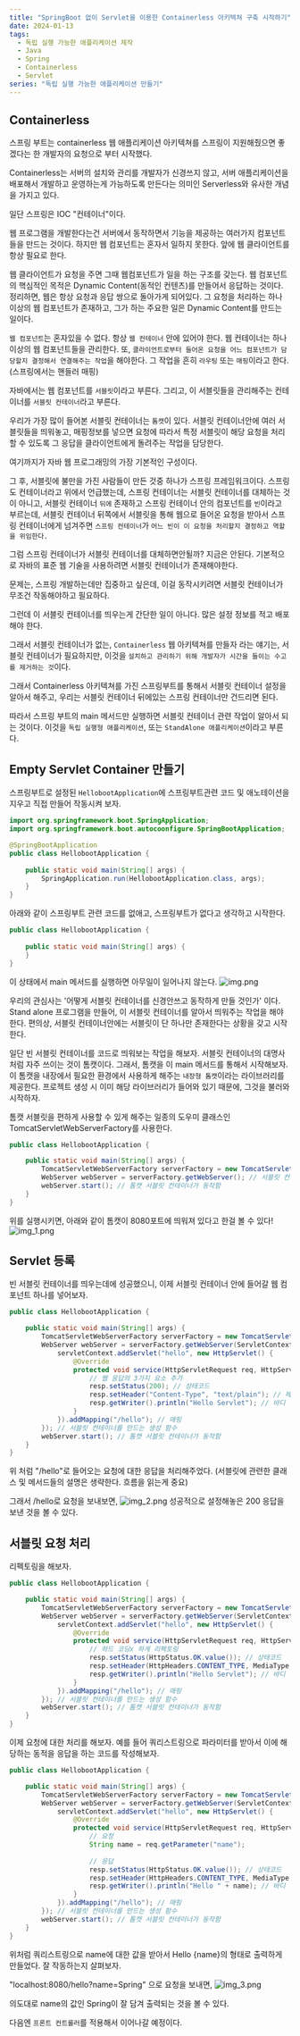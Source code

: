 ```yaml
---
title: "SpringBoot 없이 Servlet을 이용한 Containerless 아키텍쳐 구축 시작하기"
date: 2024-01-13
tags:
  - 독립 실행 가능한 애플리케이션 제작
  - Java
  - Spring
  - Containerless
  - Servlet
series: "독립 실행 가능한 애플리케이션 만들기"
---
```


## Containerless
스프링 부트는 containerless 웹 애플리케이션 아키텍쳐를 스프링이 지원해줬으면 좋겠다는 한 개발자의 요청으로 부터 시작했다.

Containerless는 서버의 설치와 관리를 개발자가 신경쓰지 않고, 서버 애플리케이션을 배포해서 개발하고 운영하는게 가능하도록 만든다는 의미인 Serverless와 유사한 개념을 가지고 있다.

일단 스프링은 IOC "컨테이너"이다.

웹 프로그램을 개발한다는건 서버에서 동작하면서 기능을 제공하는 여러가지 컴포넌트들을 만드는 것이다.
하지만 웹 컴포넌트는 혼자서 일하지 못한다. 앞에 웹 클라이언트를 항상 필요로 한다.

웹 클라이언트가 요청을 주면 그때 웹컴포넌트가 일을 하는 구조를 갖는다.
웹 컴포넌트의 핵심적인 목적은 Dynamic Content(동적인 컨텐츠)를 만들어서 응답하는 것이다.
정리하면, 웹은 항상 요청과 응답 쌍으로 돌아가게 되어있다. 그 요청을 처리하는 하나 이상의 웹 컴포넌트가 존재하고, 그가 하는 주요한 일은 Dynamic Content를 만드는 일이다.

`웹 컴포넌트`는 혼자있을 수 없다. 항상 `웹 컨테이너` 안에 있어야 한다.
웹 컨테이너는 하나 이상의 웹 컴포넌트들을 관리한다. 또, `클라이언트로부터 들어온 요청을 어느 컴포넌트가 담당할지 결정해서 연결해주는 작업`을 해야한다.
그 작업을 흔히 `라우팅` 또는 `매핑`이라고 한다. (스프링에서는 핸들러 매핑)

자바에서는 웹 컴포넌트를 `서블릿`이라고 부른다. 그리고, 이 서블릿들을 관리해주는 컨테이너를 `서블릿 컨테이너`라고 부른다.

우리가 가장 많이 들어본 서블릿 컨테이너는 `톰캣`이 있다. 서블릿 컨테이너안에 여러 서블릿들을 띄워놓고, 매핑정보를 넣으면 요청에 따라서 특정 서블릿이 해당 요청을 처리할 수 있도록 그 응답을 클라이언트에게 돌려주는 작업을 담당한다.

여기까지가 자바 웹 프로그래밍의 가장 기본적인 구성이다.

그 후, 서블릿에 불만을 가진 사람들이 만든 것중 하나가 스프링 프레임워크이다.
스프링도 컨테이너라고 위에서 언급했는데, 스프링 컨테이너는 서블릿 컨테이너를 대체하는 것이 아니고, 서블릿 컨테이너 `뒤에` 존재하고 스프링 컨테이너 안의 컴포넌트를 `빈`이라고 부르는데, 서블릿 컨테이너 뒤쪽에서 서블릿을 통해 웹으로 들어온 요청을 받아서 스프링 컨테이너에게 넘겨주면 `스프링 컨테이너`가 `어느 빈이 이 요청을 처리할지 결정하고 역할을 위임한다.`

그럼 스프링 컨테이너가 서블릿 컨테이너를 대체하면안될까? 지금은 안된다. 기본적으로 자바의 표준 웹 기술을 사용하려면 서블릿 컨테이너가 존재해야한다.

문제는, 스프링 개발하는데만 집중하고 싶은데, 이걸 동작시키려면 서블릿 컨테이너가 무조건 작동해야하고 필요하다.

그런데 이 서블릿 컨테이너를 띄우는게 간단한 일이 아니다. 많은 설정 정보를 적고 배포해야 한다.

그래서 서블릿 컨테이너가 없는, `Containerless` 웹 아키텍쳐를 만들자 라는 얘기는, 서블릿 컨테이너가 필요하지만, 이것을 `설치하고 관리하기 위해 개발자가 시간을 들이는 수고를 제거하는 것`이다.

그래서 Containerless 아키텍쳐를 가진 스프링부트를 통해서 서블릿 컨테이너 설정을 알아서 해주고, 우리는 서블릿 컨테이너 뒤에있는 스프링 컨테이너만 건드리면 된다.

따라서 스프링 부트의 main 메서드만 실행하면 서블릿 컨테이너 관련 작업이 알아서 되는 것이다.
이것을 `독립 실행형 애플리케이션`, 또는 `StandAlone 애플리케이션`이라고 부른다.


## Empty Servlet Container 만들기

스프링부트로 설정된 `HellobootApplication`에 스프링부트관련 코드 및 애노테이션을 지우고 직접 만들어 작동시켜 보자.


```java
import org.springframework.boot.SpringApplication;
import org.springframework.boot.autocoonfigure.SpringBootApplication;

@SpringBootApplication
public class HellobootApplication {
    
    public static void main(String[] args) {
        SpringApplication.run(HellobootApplication.class, args);
    }
}
```
아래와 같이 스프링부트 관련 코드를 없애고, 스프링부트가 없다고 생각하고 시작한다.

```java
public class HellobootApplication {
    
    public static void main(String[] args) {
    }
}
```

이 상태에서 main 메서드를 실행하면 아무일이 일어나지 않는다.
![img.png](img.png)

우리의 관심사는 '어떻게 서블릿 컨테이너를 신경안쓰고 동작하게 만들 것인가' 이다.
Stand alone 프로그램을 만들어, 이 서블릿 컨테이너를 알아서 띄워주는 작업을 해야한다.
편의상, 서블릿 컨테이너안에는 서블릿이 단 하나만 존재한다는 상황을 갖고 시작한다.

일단 빈 서블릿 컨테이너를 코드로 띄워보는 작업을 해보자.
서블릿 컨테이너의 대명사 처럼 자주 쓰이는 것이 톰캣이다. 그래서, 톰캣을 이 main 메서드를 통해서 시작해보자.
이 톰캣을 내장에서 필요한 환경에서 사용하게 해주는 `내장형 톰캣`이라는 라이브러리를 제공한다. 프로젝트 생성 시 이미 해당 라이브러리가 들어와 있기 때문에, 그것을 불러와 시작하자.

톰캣 서블릿을 편하게 사용할 수 있게 해주는 일종의 도우미 클래스인 TomcatServletWebServerFactory를 사용한다.

```java
public class HellobootApplication {

    public static void main(String[] args) {
        TomcatServletWebServerFactory serverFactory = new TomcatServletWebServerFactory();
        WebServer webServer = serverFactory.getWebServer(); // 서블릿 컨테이너를 만드는 생성 함수
        webServer.start(); // 톰캣 서블릿 컨테이너가 동작함
    }
}
```
위를 실행시키면, 아래와 같이 톰캣이 8080포트에 띄워져 있다고 한걸 볼 수 있다!
![img_1.png](img_1.png)


## Servlet 등록
빈 서블릿 컨테이너를 띄우는데에 성공했으니, 이제 서블릿 컨테이너 안에 들어갈 웹 컴포넌트 하나를 넣어보자.

```java
public class HellobootApplication {

    public static void main(String[] args) {
        TomcatServletWebServerFactory serverFactory = new TomcatServletWebServerFactory();
        WebServer webServer = serverFactory.getWebServer(ServletContext -> {
            servletContext.addServlet("hello", new HttpServlet() {
                @Override
                protected void service(HttpServletRequest req, HttpServletResponse resp) throws ServletException, IOException {
                    // 웹 응답의 3가지 요소 추가
                    resp.setStatus(200); // 상태코드
                    resp.setHeader("Content-Type", "text/plain"); // 헤더 
                    resp.getWriter().println("Hello Servlet"); // 바디
                }
            }).addMapping("/hello"); // 매핑
        }); // 서블릿 컨테이너를 만드는 생성 함수
        webServer.start(); // 톰캣 서블릿 컨테이너가 동작함
    }
}
```
위 처럼 "/hello"로 들어오는 요청에 대한 응답을 처리해주었다. (서블릿에 관련한 클래스 및 메서드들의 설명은 생략한다. 흐름을 읽는게 중요)

그래서 /hello로 요청을 보내보면,
![img_2.png](img_2.png)
성공적으로 설정해놓은 200 응답을 보낸 것을 볼 수 있다.


## 서블릿 요청 처리

리펙토링을 해보자.

```java
public class HellobootApplication {

    public static void main(String[] args) {
        TomcatServletWebServerFactory serverFactory = new TomcatServletWebServerFactory();
        WebServer webServer = serverFactory.getWebServer(ServletContext -> {
            servletContext.addServlet("hello", new HttpServlet() {
                @Override
                protected void service(HttpServletRequest req, HttpServletResponse resp) throws ServletException, IOException {
                    // 하드 코딩x 하게 리펙토링
                    resp.setStatus(HttpStatus.OK.value()); // 상태코드
                    resp.setHeader(HttpHeaders.CONTENT_TYPE, MediaType.TEXT_PLAIN_VALUE); // 헤더 
                    resp.getWriter().println("Hello Servlet"); // 바디
                }
            }).addMapping("/hello"); // 매핑
        }); // 서블릿 컨테이너를 만드는 생성 함수
        webServer.start(); // 톰캣 서블릿 컨테이너가 동작함
    }
}
```

이제 요청에 대한 처리를 해보자. 예를 들어 쿼리스트링으로 파라미터를 받아서 이에 해당하는 동적을 응답을 하는 코드를 작성해보자. 

```java
public class HellobootApplication {

    public static void main(String[] args) {
        TomcatServletWebServerFactory serverFactory = new TomcatServletWebServerFactory();
        WebServer webServer = serverFactory.getWebServer(ServletContext -> {
            servletContext.addServlet("hello", new HttpServlet() {
                @Override
                protected void service(HttpServletRequest req, HttpServletResponse resp) throws ServletException, IOException {
                    // 요청
                    String name = req.getParameter("name");
                    
                    // 응답
                    resp.setStatus(HttpStatus.OK.value()); // 상태코드
                    resp.setHeader(HttpHeaders.CONTENT_TYPE, MediaType.TEXT_PLAIN_VALUE); // 헤더 
                    resp.getWriter().println("Hello " + name); // 바디
                }
            }).addMapping("/hello"); // 매핑
        }); // 서블릿 컨테이너를 만드는 생성 함수
        webServer.start(); // 톰캣 서블릿 컨테이너가 동작함
    }
}
```
위처럼 쿼리스트링으로 name에 대한 값을 받아서 Hello {name}의 형태로 출력하게 만들었다.
잘 작동하는지 살펴보자.

"localhost:8080/hello?name=Spring" 으로 요청을 보내면,
![img_3.png](img_3.png)

의도대로 name의 값인 Spring이 잘 담겨 출력되는 것을 볼 수 있다.

다음엔 `프론트 컨트롤러`를 적용해서 이어나갈 예정이다.

